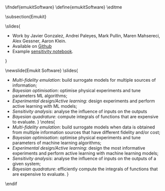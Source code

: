 \ifndef{emukitSoftware}
\define{emukitSoftware}
\editme

\subsection{Emukit}

\slides{
* Work by Javier Gonzalez, Andrei Paleyes, Mark Pullin, Maren Mahsereci, Alex Gessner, Aaron Klein.
* Available on [Github](https://github.com/amzn/emukit)
* Example [sensitivity notebook](https://github.com/amzn/emukit/blob/develop/notebooks/Emukit-sensitivity-montecarlo.ipynb).

}

\newslide{Emukit Software}
\slides{
* *Multi-fidelity emulation*: build surrogate models for multiple sources of information;
* *Bayesian optimisation*: optimise physical experiments and tune parameters ML algorithms;
* *Experimental design/Active learning*: design experiments and perform active learning with ML models;
* *Sensitivity analysis*: analyse the influence of inputs on the outputs 
* *Bayesian quadrature*: compute integrals of functions that are expensive to evaluate.
}
\notes{
* *Multi-fidelity emulation*: build surrogate models when data is obtained from multiple information sources that have different fidelity and/or cost;
* *Bayesian optimisation*: optimise physical experiments and tune parameters of machine learning algorithms;
* *Experimental design/Active learning*: design the most informative experiments and perform active learning with machine learning models;
* *Sensitivity analysis*: analyse the influence of inputs on the outputs of a given system;
* *Bayesian quadrature*: efficiently compute the integrals of functions that are expensive to evaluate.
}

\endif
